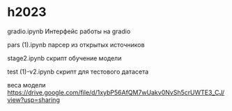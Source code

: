 # h2023

gradio.ipynb Интерфейс работы на gradio

pars (1).ipynb парсер из открытых источников

stage2.ipynb скрипт обучение модели

test (1)-v2.ipynb скрипт для тестового датасета


веса модели https://drive.google.com/file/d/1xybP56AfQM7wUakv0NvSh5crUWTE3_CJ/view?usp=sharing
